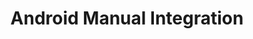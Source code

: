 ---
title: Android Manual Integration
menu_title: Manual
position: 2.2
parameters:
  - name: 
    content: 
content_markdown: |-
  [dashboardlink]: https://app.inapptics.com/dashboard
  [sdkdownloadlink]: https://todo/Inapptics.zip

  ##### Step 1:
  Download the **Inapptics SDK** [here][sdkdownloadlink].

  ---
  
  ##### Step 2:
  Add downloaded aar file to `{Project}/{AppModule}/libs' folder.
  
  ---
  
  ##### Step 3:
  Check if you have line `implementation fileTree(dir: 'libs', include: ['*.jar', '*.aar'])` in your `build.gradle`.

  ##### Step 4:
  Click `'`Sync Project with Gradle Files`'` and rebuild your project, so Android Studio will see new library.

  ![Embedded Binaries](images/sync_project_with_gradle_files.png)

  ---

  ##### Step 5:
  Finally, initialize Inapptics in `onCreate` method in one of 2 classes:

  A. Your custom Application subclass:

  ---
  ``` java
  import android.app.Application;

  import com.inapptics.sdk.Inapptics;

  public class MyCustomApplication extends Application {

    @Override
    public void onCreate() {
      super.onCreate();
      Inapptics.letsGo("YOUR_APP_TOKEN", this);
    }
  }
  ```
  {: .code-group-start title="Java" }

  ``` kotlin
  import android.app.Application
  
  import com.inapptics.sdk.Inapptics

  class MyCustomApplication : Application() {

      override fun onCreate() {
          super.onCreate()
          Inapptics.letsGo("YOUR_APP_TOKEN", this)
      }
  }
  ```
  {: .code-group title="Kotlin" }

  B. Your main/entry Activity:

  ---
  ``` java
  import android.app.Activity;
  import android.os.Bundle;

  import com.inapptics.sdk.Inapptics;

  public class MyMainActivity extends Activity {

    @Override
    protected void onCreate(Bundle savedInstanceState) {

      Inapptics.letsGo("YOUR_APP_TOKEN", this);

      super.onCreate(savedInstanceState);
      setContentView(R.layout.activity_main);
    }
  }
  ```
  {: .code-group-start title="Java" }

  ``` kotlin
  import android.app.Activity
  import android.os.Bundle

  import com.inapptics.sdk.Inapptics

  class MyMainActivity : Activity() {

      override fun onCreate(savedInstanceState: Bundle?) {

          Inapptics.letsGo("YOUR_APP_TOKEN", this)

          super.onCreate(savedInstanceState)
          setContentView(R.layout.activity_main)
      }
  }
  ```
  {: .code-group title="Kotlin" }

  ---

  Congratulations! **Inapptics** is now integrated into your project target. Perform a session on your app, press the home button and the data will appear on your [Dashboard][dashboardlink]{:target="_blank"} within less than a minute.
  {: .success }
---